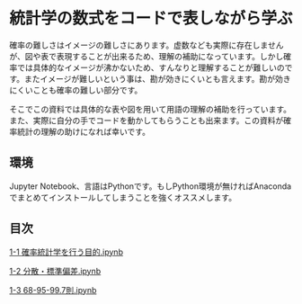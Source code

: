 # 統計学の数式をコードで表しながら学ぶ
確率の難しさはイメージの難しさにあります。虚数なども実際に存在しませんが、図や表で表現することが出来るため、理解の補助になっています。しかし確率では具体的なイメージが沸かないため、すんなりと理解することが難しいのです。またイメージが難しいという事は、勘が効きにくいとも言えます。勘が効きにくいことも確率の難しい部分です。

そこでこの資料では具体的な表や図を用いて用語の理解の補助を行っています。また、実際に自分の手でコードを動かしてもらうことも出来ます。この資料が確率統計の理解の助けになれば幸いです。

## 環境
Jupyter Notebook、言語はPythonです。もしPython環境が無ければAnacondaでまとめてインストールしてしまうことを強くオススメします。

## 目次

[1-1 確率統計学を行う目的.ipynb](https://github.com/IT-1009/statistics/blob/main/1-1%20%E7%A2%BA%E7%8E%87%E7%B5%B1%E8%A8%88%E5%AD%A6%E3%82%92%E8%A1%8C%E3%81%86%E7%9B%AE%E7%9A%84.ipynb)

[1-2 分散・標準偏差.ipynb](https://github.com/IT-1009/statistics/blob/main/1-2%20%E5%88%86%E6%95%A3%E3%83%BB%E6%A8%99%E6%BA%96%E5%81%8F%E5%B7%AE.ipynb)

[1-3 68-95-99.7則.ipynb](https://github.com/IT-1009/statistics/blob/main/1-3%2068-95-99.7%E5%89%87.ipynb)